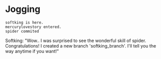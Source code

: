 # Jogging

	softking is here.
	mercurylovestory entered.
	spider commited

Softking:
"Wow.. I was surprised to see the wonderful skill of spider. Congratulations!
I created a new branch 'softking_branch'. I'll tell you the way anytime if you want!"
